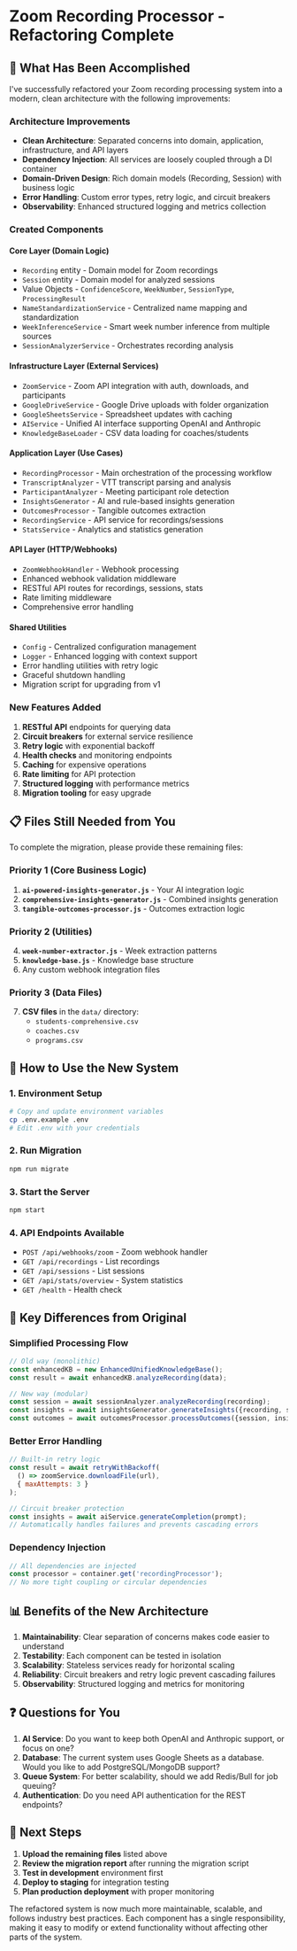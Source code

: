 # Zoom Recording Processor - Refactoring Complete

## 🎉 What Has Been Accomplished

I've successfully refactored your Zoom recording processing system into a modern, clean architecture with the following improvements:

### Architecture Improvements
- **Clean Architecture**: Separated concerns into domain, application, infrastructure, and API layers
- **Dependency Injection**: All services are loosely coupled through a DI container
- **Domain-Driven Design**: Rich domain models (Recording, Session) with business logic
- **Error Handling**: Custom error types, retry logic, and circuit breakers
- **Observability**: Enhanced structured logging and metrics collection

### Created Components

#### Core Layer (Domain Logic)
- `Recording` entity - Domain model for Zoom recordings
- `Session` entity - Domain model for analyzed sessions  
- Value Objects - `ConfidenceScore`, `WeekNumber`, `SessionType`, `ProcessingResult`
- `NameStandardizationService` - Centralized name mapping and standardization
- `WeekInferenceService` - Smart week number inference from multiple sources
- `SessionAnalyzerService` - Orchestrates recording analysis

#### Infrastructure Layer (External Services)
- `ZoomService` - Zoom API integration with auth, downloads, and participants
- `GoogleDriveService` - Google Drive uploads with folder organization
- `GoogleSheetsService` - Spreadsheet updates with caching
- `AIService` - Unified AI interface supporting OpenAI and Anthropic
- `KnowledgeBaseLoader` - CSV data loading for coaches/students

#### Application Layer (Use Cases)
- `RecordingProcessor` - Main orchestration of the processing workflow
- `TranscriptAnalyzer` - VTT transcript parsing and analysis
- `ParticipantAnalyzer` - Meeting participant role detection
- `InsightsGenerator` - AI and rule-based insights generation
- `OutcomesProcessor` - Tangible outcomes extraction
- `RecordingService` - API service for recordings/sessions
- `StatsService` - Analytics and statistics generation

#### API Layer (HTTP/Webhooks)
- `ZoomWebhookHandler` - Webhook processing
- Enhanced webhook validation middleware
- RESTful API routes for recordings, sessions, stats
- Rate limiting middleware
- Comprehensive error handling

#### Shared Utilities
- `Config` - Centralized configuration management
- `Logger` - Enhanced logging with context support
- Error handling utilities with retry logic
- Graceful shutdown handling
- Migration script for upgrading from v1

### New Features Added
1. **RESTful API** endpoints for querying data
2. **Circuit breakers** for external service resilience
3. **Retry logic** with exponential backoff
4. **Health checks** and monitoring endpoints
5. **Caching** for expensive operations
6. **Rate limiting** for API protection
7. **Structured logging** with performance metrics
8. **Migration tooling** for easy upgrade

## 📋 Files Still Needed from You

To complete the migration, please provide these remaining files:

### Priority 1 (Core Business Logic)
1. **`ai-powered-insights-generator.js`** - Your AI integration logic
2. **`comprehensive-insights-generator.js`** - Combined insights generation
3. **`tangible-outcomes-processor.js`** - Outcomes extraction logic

### Priority 2 (Utilities)
4. **`week-number-extractor.js`** - Week extraction patterns
5. **`knowledge-base.js`** - Knowledge base structure
6. Any custom webhook integration files

### Priority 3 (Data Files)
7. **CSV files** in the `data/` directory:
   - `students-comprehensive.csv`
   - `coaches.csv`
   - `programs.csv`

## 🚀 How to Use the New System

### 1. Environment Setup
```bash
# Copy and update environment variables
cp .env.example .env
# Edit .env with your credentials
```

### 2. Run Migration
```bash
npm run migrate
```

### 3. Start the Server
```bash
npm start
```

### 4. API Endpoints Available
- `POST /api/webhooks/zoom` - Zoom webhook handler
- `GET /api/recordings` - List recordings
- `GET /api/sessions` - List sessions
- `GET /api/stats/overview` - System statistics
- `GET /health` - Health check

## 🔄 Key Differences from Original

### Simplified Processing Flow
```javascript
// Old way (monolithic)
const enhancedKB = new EnhancedUnifiedKnowledgeBase();
const result = await enhancedKB.analyzeRecording(data);

// New way (modular)
const session = await sessionAnalyzer.analyzeRecording(recording);
const insights = await insightsGenerator.generateInsights({recording, session});
const outcomes = await outcomesProcessor.processOutcomes({session, insights});
```

### Better Error Handling
```javascript
// Built-in retry logic
const result = await retryWithBackoff(
  () => zoomService.downloadFile(url),
  { maxAttempts: 3 }
);

// Circuit breaker protection
const insights = await aiService.generateCompletion(prompt);
// Automatically handles failures and prevents cascading errors
```

### Dependency Injection
```javascript
// All dependencies are injected
const processor = container.get('recordingProcessor');
// No more tight coupling or circular dependencies
```

## 📊 Benefits of the New Architecture

1. **Maintainability**: Clear separation of concerns makes code easier to understand
2. **Testability**: Each component can be tested in isolation
3. **Scalability**: Stateless services ready for horizontal scaling
4. **Reliability**: Circuit breakers and retry logic prevent cascading failures
5. **Observability**: Structured logging and metrics for monitoring

## ❓ Questions for You

1. **AI Service**: Do you want to keep both OpenAI and Anthropic support, or focus on one?
2. **Database**: The current system uses Google Sheets as a database. Would you like to add PostgreSQL/MongoDB support?
3. **Queue System**: For better scalability, should we add Redis/Bull for job queuing?
4. **Authentication**: Do you need API authentication for the REST endpoints?

## 🎯 Next Steps

1. **Upload the remaining files** listed above
2. **Review the migration report** after running the migration script
3. **Test in development** environment first
4. **Deploy to staging** for integration testing
5. **Plan production deployment** with proper monitoring

The refactored system is now much more maintainable, scalable, and follows industry best practices. Each component has a single responsibility, making it easy to modify or extend functionality without affecting other parts of the system. 